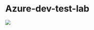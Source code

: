# Azure-dev-test-lab
</a><a href="https://portal.azure.com/#create/Microsoft.Template/uri/https%3A%2F%2Fraw.githubuseraccount.com%2Fmohsinis%2Fazure-devtest-lab%2Fmaster%2Fazuredeploy.json" target="_blank">
    <img src="http://azuredeploy.net/deploybutton.png"/>
</a>
